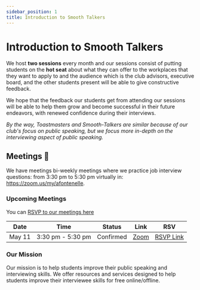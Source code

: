 ```yaml
---
sidebar_position: 1
title: Introduction to Smooth Talkers
---
```


# Introduction to Smooth Talkers

We host **two sessions** every month and our sessions consist of putting students on the **hot seat** about what they can offer to the workplaces that they want to apply to and the audience which is the club advisors, executive board, and the other students present will be able to give constructive feedback.

We hope that the feedback our students get from attending our sessions will be
able to help them grow and become successful in their future endeavors, with
renewed confidence during their interviews.

*By the way, Toastmasters and Smooth-Talkers are similar because of our club's focus on public speaking, but we focus more in-depth on the interviewing aspect of public speaking.*


## Meetings 📅

We have meetings bi-weekly meetings where we practice job interview questions:
from 3:30 pm to 5:30 pm virtually in: https://zoom.us/my/afontenelle.

### Upcoming Meetings

You can [RSVP to our meetings here](https://docs.google.com/forms/d/e/1FAIpQLSc760joQhO5pSklci85Lkxj9Ml4xeZel4HndROHPJQtHnPrVg/viewform?usp=sf_link)

| Date   | Time              | Status    | Link                                   | RSV                                                                                                                          |
| ------ | ----------------- | --------- | -------------------------------------- | ---------------------------------------------------------------------------------------------------------------------------- |
| May 11 | 3:30 pm - 5:30 pm | Confirmed | [Zoom](https://zoom.us/my/afontenelle) | [RSVP Link](https://docs.google.com/forms/d/e/1FAIpQLSc760joQhO5pSklci85Lkxj9Ml4xeZel4HndROHPJQtHnPrVg/viewform?usp=sf_link) |



### Our Mission



Our mission is to help students improve their public speaking
and interviewing skills. 
We offer resources and services designed to help students improve their
interviewee skills for free online/offline.